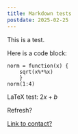 ```yaml
---
title: Markdown tests
postdate: 2025-02-25
---
```


This is a test.

Here is a code block:
```
norm = function(x) {
    sqrt(x%*%x)
    }
norm(1:4)
```

LaTeX test:
$2x + b$

Refresh?

[Link to contact?](../contact.html)
